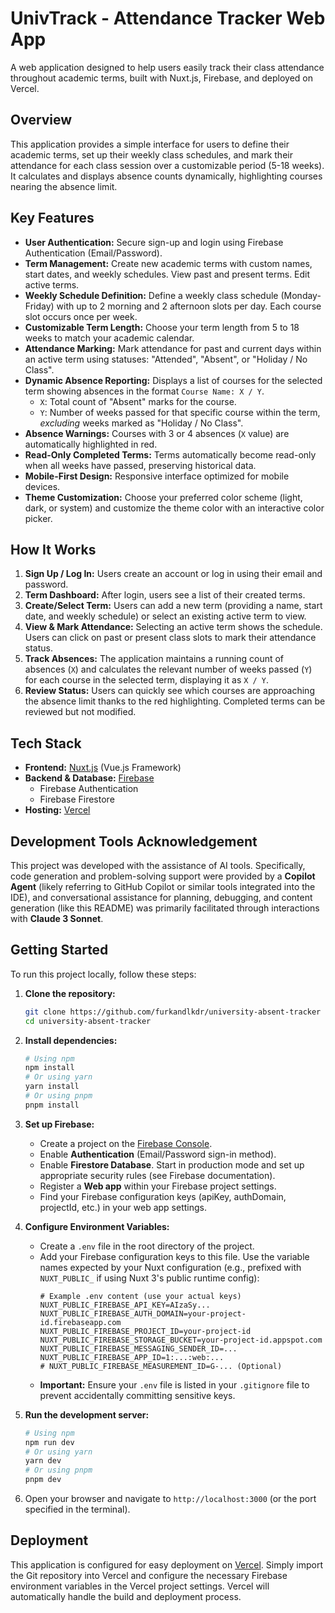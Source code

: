 # UnivTrack - Attendance Tracker Web App

A web application designed to help users easily track their class attendance throughout academic terms, built with Nuxt.js, Firebase, and deployed on Vercel.

## Overview

This application provides a simple interface for users to define their academic terms, set up their weekly class schedules, and mark their attendance for each class session over a customizable period (5-18 weeks). It calculates and displays absence counts dynamically, highlighting courses nearing the absence limit.

## Key Features

* **User Authentication:** Secure sign-up and login using Firebase Authentication (Email/Password).
* **Term Management:** Create new academic terms with custom names, start dates, and weekly schedules. View past and present terms. Edit active terms.
* **Weekly Schedule Definition:** Define a weekly class schedule (Monday-Friday) with up to 2 morning and 2 afternoon slots per day. Each course slot occurs once per week.
* **Customizable Term Length:** Choose your term length from 5 to 18 weeks to match your academic calendar.
* **Attendance Marking:** Mark attendance for past and current days within an active term using statuses: "Attended", "Absent", or "Holiday / No Class".
* **Dynamic Absence Reporting:** Displays a list of courses for the selected term showing absences in the format `Course Name: X / Y`.
    * `X`: Total count of "Absent" marks for the course.
    * `Y`: Number of weeks passed for that specific course within the term, *excluding* weeks marked as "Holiday / No Class".
* **Absence Warnings:** Courses with 3 or 4 absences (`X` value) are automatically highlighted in red.
* **Read-Only Completed Terms:** Terms automatically become read-only when all weeks have passed, preserving historical data.
* **Mobile-First Design:** Responsive interface optimized for mobile devices.
* **Theme Customization:** Choose your preferred color scheme (light, dark, or system) and customize the theme color with an interactive color picker.

## How It Works

1.  **Sign Up / Log In:** Users create an account or log in using their email and password.
2.  **Term Dashboard:** After login, users see a list of their created terms.
3.  **Create/Select Term:** Users can add a new term (providing a name, start date, and weekly schedule) or select an existing active term to view.
4.  **View & Mark Attendance:** Selecting an active term shows the schedule. Users can click on past or present class slots to mark their attendance status.
5.  **Track Absences:** The application maintains a running count of absences (`X`) and calculates the relevant number of weeks passed (`Y`) for each course in the selected term, displaying it as `X / Y`.
6.  **Review Status:** Users can quickly see which courses are approaching the absence limit thanks to the red highlighting. Completed terms can be reviewed but not modified.

## Tech Stack

* **Frontend:** [Nuxt.js](https://nuxt.com/) (Vue.js Framework)
* **Backend & Database:** [Firebase](https://firebase.google.com/)
    * Firebase Authentication
    * Firebase Firestore
* **Hosting:** [Vercel](https://vercel.com/)

## Development Tools Acknowledgement

This project was developed with the assistance of AI tools. Specifically, code generation and problem-solving support were provided by a **Copilot Agent** (likely referring to GitHub Copilot or similar tools integrated into the IDE), and conversational assistance for planning, debugging, and content generation (like this README) was primarily facilitated through interactions with **Claude 3 Sonnet**.

## Getting Started

To run this project locally, follow these steps:

1.  **Clone the repository:**
    ```bash
    git clone https://github.com/furkandlkdr/university-absent-tracker
    cd university-absent-tracker
    ```

2.  **Install dependencies:**
    ```bash
    # Using npm
    npm install
    # Or using yarn
    yarn install
    # Or using pnpm
    pnpm install
    ```

3.  **Set up Firebase:**
    * Create a project on the [Firebase Console](https://console.firebase.google.com/).
    * Enable **Authentication** (Email/Password sign-in method).
    * Enable **Firestore Database**. Start in production mode and set up appropriate security rules (see Firebase documentation).
    * Register a **Web app** within your Firebase project settings.
    * Find your Firebase configuration keys (apiKey, authDomain, projectId, etc.) in your web app settings.

4.  **Configure Environment Variables:**
    * Create a `.env` file in the root directory of the project.
    * Add your Firebase configuration keys to this file. Use the variable names expected by your Nuxt configuration (e.g., prefixed with `NUXT_PUBLIC_` if using Nuxt 3's public runtime config):
        ```dotenv
        # Example .env content (use your actual keys)
        NUXT_PUBLIC_FIREBASE_API_KEY=AIzaSy...
        NUXT_PUBLIC_FIREBASE_AUTH_DOMAIN=your-project-id.firebaseapp.com
        NUXT_PUBLIC_FIREBASE_PROJECT_ID=your-project-id
        NUXT_PUBLIC_FIREBASE_STORAGE_BUCKET=your-project-id.appspot.com
        NUXT_PUBLIC_FIREBASE_MESSAGING_SENDER_ID=...
        NUXT_PUBLIC_FIREBASE_APP_ID=1:...:web:...
        # NUXT_PUBLIC_FIREBASE_MEASUREMENT_ID=G-... (Optional)
        ```
    * **Important:** Ensure your `.env` file is listed in your `.gitignore` file to prevent accidentally committing sensitive keys.

5.  **Run the development server:**
    ```bash
    # Using npm
    npm run dev
    # Or using yarn
    yarn dev
    # Or using pnpm
    pnpm dev
    ```

6.  Open your browser and navigate to `http://localhost:3000` (or the port specified in the terminal).

## Deployment

This application is configured for easy deployment on [Vercel](https://vercel.com/). Simply import the Git repository into Vercel and configure the necessary Firebase environment variables in the Vercel project settings. Vercel will automatically handle the build and deployment process.
